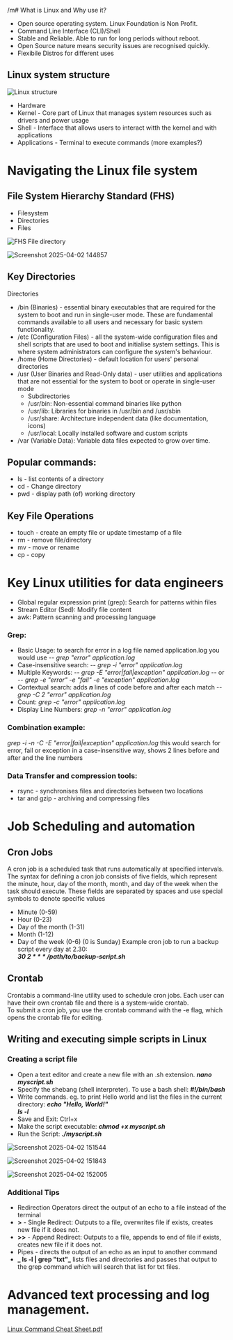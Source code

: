 /m# What is Linux and Why use it?
* Open source operating system. Linux Foundation is Non Profit.
* Command Line Interface (CLI)/Shell
* Stable and Reliable. Able to run for long periods without reboot.
* Open Source nature means security issues are recognised quickly.
* Flexibile Distros for different uses

## Linux system structure
![Linux structure](https://github.com/user-attachments/assets/50a1aead-2425-498f-af68-4448f6a4c6d1)

* Hardware
* Kernel - Core part of Linux that manages system resources such as drivers and power usage
* Shell - Interface that allows users to interact witth the kernel and with applications
* Applications - Terminal to execute commands (more examples?)

  
# Navigating the Linux file system
## File System Hierarchy Standard (FHS)
* Filesystem
* Directories
* Files

![FHS File directory](https://github.com/user-attachments/assets/74f5a994-ef13-4e4a-8562-0341972bace7)

![Screenshot 2025-04-02 144857](https://github.com/user-attachments/assets/a9a00e7c-26e8-4b93-bf02-7ccd5eaa8e8b)

## Key Directories
 Directories 
* /bin (Binaries) - essential binary executables that are required for the system to boot and run in single-user mode. These are fundamental commands available to all users and necessary for basic system functionality.
* /etc (Configuration Files) -  all the system-wide configuration files and shell scripts that are used to boot and initialise system settings. This is where system administrators can configure the system's behaviour.
* /home (Home Directories) - default location for users' personal directories
* /usr (User Binaries and Read-Only data) - user utilities and applications that are not essential for the system to boot or operate in single-user mode<br/>
  - Subdirectories<br/>
  - /usr/bin: Non-essential command binaries like python
  - /usr/lib: Libraries for binaries in /usr/bin and /usr/sbin
  - /usr/share: Architecture independent data (like documentation, icons)
  - /usr/local: Locally installed software and custom scripts
* /var (Variable Data): Variable data files expected to grow over time.

## Popular commands:
* ls - list contents of a directory
* cd - Change directory
* pwd - display path (of) working directory

## Key File Operations
* touch - create an empty file or update timestamp of a file
* rm - remove file/directory
* mv - move or rename
* cp - copy

# Key Linux utilities for data engineers
* Global regular expression print (grep): Search for patterns within files
* Stream Editor (Sed): Modify file content
* awk: Pattern scanning and processing language

### Grep:
 - Basic Usage: to search for error in a log file named application.log you would use -- _grep "error" application.log_
 - Case-insensitive search: -- _grep -i "error" application.log_
 - Multiple Keywords: -- _grep -E "error|fail|exception" application.log_ -- or -- _grep -e "error" -e "fail" -e "exception" application.log_
 - Contextual search:  adds _**n**_ lines of code before and after each match -- _grep -C 2 "error" application.log_
 - Count: _grep -c "error" application.log_
 - Display Line Numbers: _grep -n "error" application.log_

### Combination example: 
_grep -i -n -C -E "error|fail|exception" application.log_ this would search for error, fail or exception in a case-insensitive way, shows 2 lines before and after and the line numbers

### Data Transfer and compression tools:
* rsync - synchronises files and directories between two locations
* tar and gzip - archiving and compressing files

# Job Scheduling and automation
## Cron Jobs
A cron job is a scheduled task that runs automatically at specified intervals. The syntax for defining a cron job consists of five fields, which represent the minute, hour, day of the month, month, and day of the week when the task should execute. These fields are separated by spaces and use special symbols to denote specific values
* Minute (0-59)
* Hour (0-23)
* Day of the month (1-31)
* Month (1-12)
* Day of the week (0-6) (0 is Sunday)
Example cron job to run a backup script every day at 2.30:<br/>
_**30 2 * * * /path/to/backup-script.sh**_

## Crontab
Crontabis a command-line utility used to schedule cron jobs. Each user can have their own crontab file and there is a system-wide crontab.<br/>
To submit a cron job, you use the crontab command with the -e flag, which opens the crontab file for editing. 

## Writing and executing simple scripts in Linux
### Creating a script file
- Open a text editor and create a new file with an .sh extension. _**nano myscript.sh**_
- Specify the shebang (shell interpreter). To use a bash shell: **_#!/bin/bash_**
- Write commands. eg. to print Hello world and list the files in the current directory:  _**echo "Hello, World!"**_<br/>
 _**ls -l**_
- Save and Exit: Ctrl+x
- Make the script executable: _**chmod +x myscript.sh**_
- Run the Script: **_./myscript.sh_**

![Screenshot 2025-04-02 151544](https://github.com/user-attachments/assets/80d53f06-bb2c-4a27-aeac-29b2e3b264d3)

![Screenshot 2025-04-02 151843](https://github.com/user-attachments/assets/ad8dedab-e12f-41df-a6eb-23523a19ca40)

![Screenshot 2025-04-02 152005](https://github.com/user-attachments/assets/60ae2c72-74a4-4afa-8f48-4516adcbf223)


### Additional Tips
- Redirection Operators direct the output of an echo to a file instead of the terminal
- **>** - Single Redirect: Outputs to a file, overwrites file if exists, creates new file if it does not.
- **>>** - Append Redirect: Outputs to a file, appends to end of file if exists, creates new file if it does not.
- Pipes - directs the output of an echo as an input to another command
- **_ ls -l | grep "txt"_** lists files and directories and passes that output to the grep command which will search that list for txt files.


# Advanced text processing and log management.
[Linux Command Cheat Sheet.pdf](https://github.com/user-attachments/files/19566760/Linux.Command.Cheat.Sheet.pdf)


